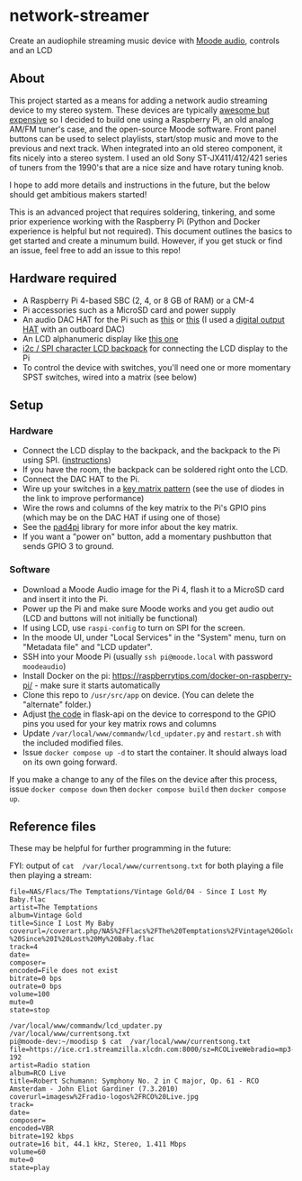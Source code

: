 # network-streamer
Create an audiophile streaming music device with [Moode audio](https://moodeaudio.org/), controls and an LCD

## About
This project started as a means for adding a network audio streaming device to my stereo system. These devices are typically [awesome but expensive](https://www.crutchfield.com/shopsearch/network_streamer.html?&pg=2) so I decided to build one using a Raspberry Pi, an old analog AM/FM tuner's case, and the open-source Moode software. Front panel buttons can be used to select playlists, start/stop music and move to the previous and next track. When integrated into an old stereo component, it fits nicely into a stereo system. I used an old Sony ST-JX411/412/421 series of tuners from the 1990's that are a nice size and have rotary tuning knob.

I hope to add more details and instructions in the future, but the below should get ambitious makers started!

This is an advanced project that requires soldering, tinkering, and some prior experience working with the Raspberry Pi (Python and Docker experience is helpful but not required). This document outlines the basics to get started and create a minumum build. However, if you get stuck or find an issue, feel free to add an issue to this repo!

## Hardware required

- A Raspberry Pi 4-based SBC (2, 4, or 8 GB of RAM) or a CM-4
- Pi accessories such as a MicroSD card and power supply
- An audio DAC HAT for the Pi such as [this](https://www.raspberrypi.com/products/dac-pro/) or [this](https://www.raspberrypi.com/products/dac-plus/) (I used a [digital output HAT](https://www.hifiberry.com/shop/boards/hifiberry-digi2-pro/) with an outboard DAC)
- An LCD alphanumeric display like [this one](https://www.adafruit.com/product/181)
- [i2c / SPI character LCD backpack](https://www.adafruit.com/product/292) for connecting the LCD display to the Pi
- To control the device with switches, you'll need one or more momentary SPST switches, wired into a matrix (see below)

## Setup

### Hardware

- Connect the LCD display to the backpack, and the backpack to the Pi using SPI. ([instructions](https://learn.adafruit.com/i2c-spi-lcd-backpack/python-circuitpython))
- If you have the room, the backpack can be soldered right onto the LCD.
- Connect the DAC HAT to the Pi.
- Wire up your switches in a [key matrix pattern](https://pcbheaven.com/wikipages/How_Key_Matrices_Works/) (see the use of diodes in the link to improve performance)
- Wire the rows and columns of the key matrix to the Pi's GPIO pins (which may be on the DAC HAT if using one of those)
- See the [pad4pi](https://pypi.org/project/pad4pi/) library for more infor about the key matrix.
- If you want a "power on" button, add a momentary pushbutton that sends GPIO 3 to ground.
  
### Software

- Download a Moode Audio image for the Pi 4, flash it to a MicroSD card and insert it into the Pi.
- Power up the Pi and make sure Moode works and you get audio out (LCD and buttons will not initially be functional)
- If using LCD, use `raspi-config` to turn on SPI for the screen.
- In the moode UI, under "Local Services" in the "System" menu, turn on "Metadata file" and "LCD updater".
- SSH into your Moode Pi (usually `ssh pi@moode.local` with password `moodeaudio`)
- Install Docker on the pi: https://raspberrytips.com/docker-on-raspberry-pi/ - make sure it starts automatically
- Clone this repo to `/usr/src/app` on device. (You can delete the "alternate" folder.)
- Adjust [the code](https://github.com/alanb128/moode-box/blob/main/controller/flask-api.py#L83) in flask-api on the device to correspond to the GPIO pins you used for your key matrix rows and columns 
- Update `/var/local/www/commandw/lcd_updater.py` and `restart.sh` with the included modified files.
- Issue `docker compose up -d` to start the container. It should always load on its own going forward.

If you make a change to any of the files on the device after this process, issue `docker compose down` then `docker compose build` then `docker compose up`.

## Reference files

These may be helpful for further programming in the future:

FYI: output of `cat  /var/local/www/currentsong.txt` for both playing a file then playing a stream:

```
file=NAS/Flacs/The Temptations/Vintage Gold/04 - Since I Lost My Baby.flac
artist=The Temptations
album=Vintage Gold
title=Since I Lost My Baby
coverurl=/coverart.php/NAS%2FFlacs%2FThe%20Temptations%2FVintage%20Gold%2F04%20-%20Since%20I%20Lost%20My%20Baby.flac
track=4
date=
composer=
encoded=File does not exist
bitrate=0 bps
outrate=0 bps
volume=100
mute=0
state=stop
```

```
/var/local/www/commandw/lcd_updater.py
/var/local/www/currentsong.txt
pi@moode-dev:~/moodisp $ cat  /var/local/www/currentsong.txt
file=https://ice.cr1.streamzilla.xlcdn.com:8000/sz=RCOLiveWebradio=mp3-192
artist=Radio station
album=RCO Live
title=Robert Schumann: Symphony No. 2 in C major, Op. 61 - RCO Amsterdam - John Eliot Gardiner (7.3.2010)
coverurl=imagesw%2Fradio-logos%2FRCO%20Live.jpg
track=
date=
composer=
encoded=VBR
bitrate=192 kbps
outrate=16 bit, 44.1 kHz, Stereo, 1.411 Mbps
volume=60
mute=0
state=play
```
